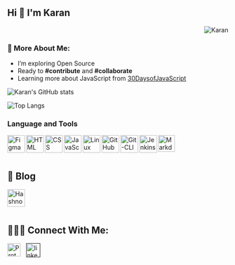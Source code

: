 ## Hi 👋 I'm Karan
<p align="right"> <img src="https://komarev.com/ghpvc/?username=Karanrao-git&label=Profile%20views&color=0e75b6&style=flat"  alt="Karan" /> </p>


### 🧐 More About Me:
- I’m exploring Open Source
- Ready to __#contribute__ and __#collaborate__
- Learning more about JavaScript from [30DaysofJavaScript](https://github.com/Asabeneh/30-Days-Of-JavaScript)



![Karan's GitHub stats](https://github-readme-stats.vercel.app/api?username=Karanrao-git&show_icons=true&bg_color=0000&hide_border=true&text_color=d0d3d4)

![Top Langs](https://github-readme-stats.vercel.app/api/top-langs/?username=Karanrao-git&layout=compact&bg_color=0000&hide_border=true&text_color=d0d3d4)


<!-- Language and Tools Icons -->
### Language and Tools

<a><img align="left" src="https://www.svgrepo.com/show/452202/figma.svg" alt="Figma" height="40px"/></a>

<a><img align="left" src="https://www.svgrepo.com/show/452228/html-5.svg" alt="HTML language" height="40px"/></a>

<a><img align="left" src="https://www.svgrepo.com/show/452185/css-3.svg" alt="CSS language" height="40px"/></a>

<a><img align="left" src="https://www.svgrepo.com/show/452045/js.svg" alt="JavaScript Language" height="40px"/></a>

<a><img align="left" src="https://www.svgrepo.com/show/349437/linux.svg" alt="Linux" height="40px"/></a>

<a><img align="left" src="https://www.svgrepo.com/show/452211/github.svg" alt="GitHub" height="40px"/></a>

<a><img align="left" src="https://www.svgrepo.com/show/452210/git.svg" alt="Git-CLI" height="40px"/></a>

<a><img align="left" src="https://www.svgrepo.com/show/353929/jenkins.svg" alt="Jenkins" height="40px"/></a>

<a><img align="left" src="https://www.svgrepo.com/show/373823/markdownlint.svg" alt="Markdown" height="38px"/></a>
<br>
<br>
<br>

<!-- Blog-->
## 📑 Blog

<a herf="https://karanrao.hashnode.dev/"><img align="left" src="https://www.svgrepo.com/show/353859/hashnode-icon.svg" alt="Hashnode Blog" height="40px"/></a>
<br>
<br>
<br>

<!-- Connect-->
## 👨🏻‍💻 Connect With Me:

<a href="mailto:karanrao81441@protonmail.com" target="_blank"> <img align="left" src="https://raw.githubusercontent.com/karanrao-github/Karan-Rao/18c58f2dcf0cb62e023d69f4f7f9a35eb108df79/icons/protonmail-logo.svg" alt="Protonmail" height="30px"/></a>



<a href="" target="_blank"><img align="left" src="https://www.svgrepo.com/show/349338/discord.svg" alt="linkedin" height="32" style="margin-left:10" /></a>



